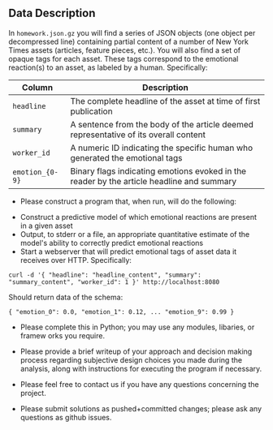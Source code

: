 
## Data Description

In `homework.json.gz` you will find a series of JSON objects
  (one object per decompressed line)
containing partial content of a number of New York Times assets
  (articles, feature pieces, etc.).
You will also find a set of opaque tags for each asset.
These tags correspond to the emotional reaction(s) to an asset,
as labeled by a human. Specifically:

|Column|Description|
|------|-----------|
|`headline`|The complete headline of the asset at time of first publication|
|`summary`|A sentence from the body of the article deemed representative of its overall content|
|`worker_id`|A numeric ID indicating the specific human who generated the emotional tags|
|`emotion_{0-9}`|Binary flags indicating emotions evoked in the reader by the article headline and summary|


- Please construct a program that, when run, will do the following:

* Construct a predictive model of which emotional reactions are present in a given asset
* Output, to stderr or a file, an appropriate quantitative estimate of the model's ability to correctly predict emotional reactions
* Start a webserver that will predict emotional tags of asset data it receives over HTTP. Specifically:

```
curl -d '{ "headline": "headline_content", "summary": "summary_content", "worker_id": 1 }' http://localhost:8080
```

Should return data of the schema:
```
{ "emotion_0": 0.0, "emotion_1": 0.12, ... "emotion_9": 0.99 }
```

- Please complete this in Python; you may use any modules, libaries, or framew    orks you require.

- Please provide a brief writeup of your approach and decision making process regarding subjective design choices you made during the analysis, along with instructions for executing the program if necessary.

- Please feel free to contact us if you have any questions concerning the project.

- Please submit solutions as pushed+committed changes; please ask any questions as github issues.


